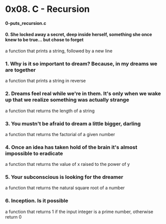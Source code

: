 # 0x08. C - Recursion

#### 0-puts_recursion.c
#### 0. She locked away a secret, deep inside herself, something she once knew to be true... but chose to forget
a function that prints a string, followed by a new line
### 1. Why is it so important to dream? Because, in my dreams we are together
a function that prints a string in reverse
### 2. Dreams feel real while we're in them. It's only when we wake up that we realize something was actually strange
a function that returns the length of a string
### 3. You mustn't be afraid to dream a little bigger, darling
a function that returns the factorial of a given number
### 4. Once an idea has taken hold of the brain it's almost impossible to eradicate
a function that returns the value of x raised to the power of y
### 5. Your subconscious is looking for the dreamer
a function that returns the natural square root of a number
### 6. Inception. Is it possible
a function that returns 1 if the input integer is a prime number, otherwise return 0
